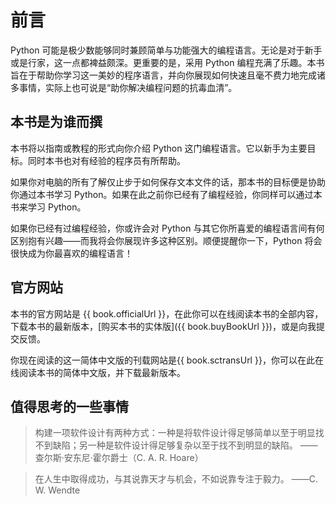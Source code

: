 # 前言

Python 可能是极少数能够同时兼顾简单与功能强大的编程语言。无论是对于新手或是行家，这一点都裨益颇深。更重要的是，采用 Python 编程充满了乐趣。本书旨在于帮助你学习这一美妙的程序语言，并向你展现如何快速且毫不费力地完成诸多事情，实际上也可说是“助你解决编程问题的抗毒血清”。

## 本书是为谁而撰

本书将以指南或教程的形式向你介绍 Python 这门编程语言。它以新手为主要目标。同时本书也对有经验的程序员有所帮助。

如果你对电脑的所有了解仅止步于如何保存文本文件的话，那本书的目标便是协助你通过本书学习 Python。如果在此之前你已经有了编程经验，你同样可以通过本书来学习 Python。

如果你已经有过编程经验，你或许会对 Python 与其它你所喜爱的编程语言间有何区别抱有兴趣——而我将会你展现许多这种区别。顺便提醒你一下，Python 将会很快成为你最喜欢的编程语言！

## 官方网站

本书的官方网站是 {{ book.officialUrl }}，在此你可以在线阅读本书的全部内容，下载本书的最新版本，[购买本书的实体版]({{ book.buyBookUrl }})，或是向我提交反馈。

你现在阅读的这一简体中文版的刊载网站是{{ book.sctransUrl }}，你可以在此在线阅读本书的简体中文版，并下载最新版本。

## 值得思考的一些事情

> 构建一项软件设计有两种方式：一种是将软件设计得足够简单以至于明显找不到缺陷；另一种是软件设计得足够复杂以至于找不到明显的缺陷。
> ——查尔斯·安东尼·霍尔爵士（C. A. R. Hoare）

<!-- -->

> 在人生中取得成功，与其说靠天才与机会，不如说靠专注于毅力。
> ——C. W. Wendte